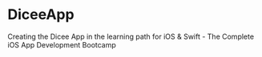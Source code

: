 # DiceeApp
Creating the Dicee App in the learning path for iOS &amp; Swift - The Complete iOS App Development Bootcamp
